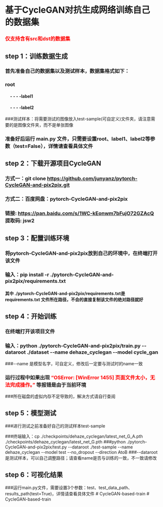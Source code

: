 # 基于CycleGAN对抗生成网络训练自己的数据集

### <span style="color:red;">仅支持含有src和dst的数据集</span>

## step 1：训练数据生成

### 首先准备自己的数据集以及测试样本，数据集格式如下：

### root

#### &nbsp;&nbsp;&nbsp;&nbsp;&nbsp;- - - -label1

#### &nbsp;&nbsp;&nbsp;&nbsp;&nbsp;- - - -label2

###测试样本：将需要测试的图像放入test-sample(可自定义)文件夹，请注意需要的是图像文件夹，而不是单张图像
### 准备好后运行 main.py 文件，只需要设置root、label1、label2等参数（test=False），详情请查看具体文件

## step 2：下载开源项目CycleGAN

### 方式一：git clone https://github.com/junyanz/pytorch-CycleGAN-and-pix2pix.git

### 方式二：百度网盘：pytorch-CycleGAN-and-pix2pix

### 链接: https://pan.baidu.com/s/1WC-kEonwm7bFujO72GZAcQ 提取码: jsw2

## step 3：配置训练环境

### 将pytorch-CycleGAN-and-pix2pix放到自己的环境中，在终端打开该文件

### 输入：pip install -r ./pytorch-CycleGAN-and-pix2pix/requirements.txt

#### 其中 ./pytorch-CycleGAN-and-pix2pix/requirements.txt是requirements.txt 文件所在路径，不会的直接复制该文件的绝对路径就好

## step 4：开始训练

### 在终端打开该项目文件

### 输入：python ./pytorch-CycleGAN-and-pix2pix/train.py --dataroot ./dataset --name dehaze_cyclegan --model cycle_gan
###--name 是模型名字，可自定义，修改后一定要与测试时的name一致


### 运行过程中如果出现 <span style="color:red;">“OSError: [WinError 1455] 页面文件太小，无法完成操作。”</span> 等报错是由于当前环境
###所在磁盘的虚拟内存不足导致的，解决方式请自行查阅

## step 5：模型测试
###进行测试之前准备好自己的测试样本test-sample

###终端输入：cp ./checkpoints/dehaze_cyclegan/latest_net_G_A.pth ./checkpoints/dehaze_cyclegan/latest_net_G.pth
###python ./pytorch-CycleGAN-and-pix2pix/test.py --dataroot ./test-sample --name dehaze_cyclegan --model test --no_dropout --direction AtoB
###--dataroot 是测试样本，可以自己调整路径；请查看name是否与训练的一致，不一致请修改

## step 6：可视化结果
###运行main.py文件，需要设置3个参数：test、test_data_path、results_path(test=True)，详情请查看具体文件
#   C y c l e G A N - b a s e d - t r a i n  
 #   C y c l e G A N - b a s e d - t r a i n  
 